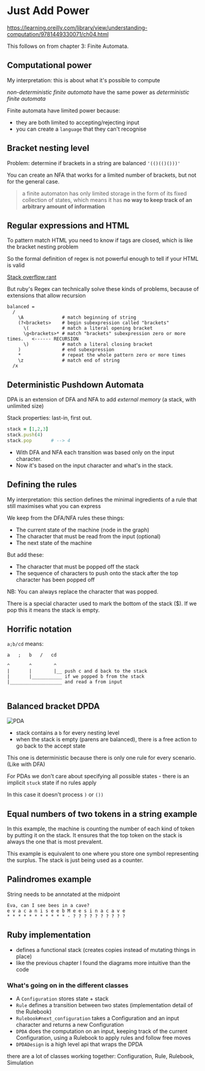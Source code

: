 # Just Add Power

https://learning.oreilly.com/library/view/understanding-computation/9781449330071/ch04.html

This follows on from chapter 3: Finite Automata.

## Computational power
My interpretation: this is about what it's possible to compute

*non-deterministic finite automata* have the same power as *deterministic finite automata*

Finite automata have limited power because:
- they are both limited to accepting/rejecting input
- you can create a `language` that they can't recognise

## Bracket nesting level

Problem: determine if brackets in a string are balanced `'(()(()()))'`

You can create an NFA that works for a limited number of brackets, but not for the general case.

> a finite automaton has only limited storage in the form of its fixed collection of states, which means it has **no way to keep track of an arbitrary amount of information**

## Regular expressions and HTML
To pattern match HTML you need to know if tags are closed, which is like the bracket nesting problem

So the formal definition of regex is not powerful enough to tell if your HTML is valid

[Stack overflow rant](https://stackoverflow.com/questions/1732348/regex-match-open-tags-except-xhtml-self-contained-tags/1732454#1732454)

But ruby's Regex can technically solve these kinds of problems, because of extensions that allow recursion

```
balanced =
  /
    \A              # match beginning of string
    (?<brackets>    # begin subexpression called "brackets"
      \(            # match a literal opening bracket
      \g<brackets>* # match "brackets" subexpression zero or more times.   <------ RECURSION
      \)            # match a literal closing bracket
    )               # end subexpression
    *               # repeat the whole pattern zero or more times
    \z              # match end of string
  /x
 ```

## Deterministic Pushdown Automata

DPA is an extension of DFA and NFA to add *external memory* (a stack, with unlimited size)

Stack properties: last-in, first out.

```ruby
stack = [1,2,3]
stack.push(4) 
stack.pop       # --> 4
```

- With DFA and NFA each transition was based only on the input character.
- Now it's based on the input character and what's in the stack.

## Defining the rules
My interpretation: this section defines the minimal ingredients of a rule that still maximises what you can express

We keep from the DFA/NFA rules these things:

- The current state of the machine (node in the graph)
- The character that must be read from the input (optional)
- The next state of the machine 

But add these:

- The character that must be popped off the stack
- The sequence of characters to push onto the stack after the top character has been popped off

NB: You can always replace the character that was popped.

There is a special character used to mark the bottom of the stack ($). If we pop this it means the stack is empty.

## Horrific notation
`a;b/cd` means:

```
a   ;   b   /   cd

^       ^        ^
|       |        |__ push c and d back to the stack
|       |___________ if we popped b from the stack
|___________________ and read a from input
 
```

## Balanced bracket DPDA
![PDA](https://learning.oreilly.com/library/view/understanding-computation/9781449330071/httpatomoreillycomsourceoreillyimages1690730.png)

- stack contains a `b` for every nesting level
- when the stack is empty (parens are balanced), there is a free action to go back to the accept state

This one is deterministic because there is only one rule for every scenario. (Like with DFA)

For PDAs we don't care about specifying all possible states - there is an implicit `stuck` state if no rules apply

In this case it doesn't process `)` or `())`

## Equal numbers of two tokens in a string example
In this example, the machine is counting the number of each kind of token by putting it on the stack. It ensures that the top token on the stack is always the one that is most prevalent.

This example is equivalent to one where you store one symbol representing the surplus. The stack is just being used as a counter.

## Palindromes example
String needs to be annotated at the midpoint

```
Eva, can I see bees in a cave?
e v a c a n i s e e b M e e s i n a c a v e
* * * * * * * * * * * - ? ? ? ? ? ? ? ? ? ?
```


## Ruby implementation
- defines a functional stack (creates copies instead of mutating things in place)
- like the previous chapter I found the diagrams more intuitive than the code

### What's going on in the different classes
- A `Configuration` stores state + stack
- `Rule` defines a transition between two states (implementation detail of the Rulebook)
- `Rulebook#next_configuration` takes a Configuration and an input character and returns a new Configuration
- `DPDA` does the computation on an input, keeping track of the current Configuration, using a Rulebook to apply rules and follow free moves
- `DPDADesign` is a high level api that wraps the DPDA


there are a lot of classes working together: Configuration, Rule, Rulebook, Simulation

